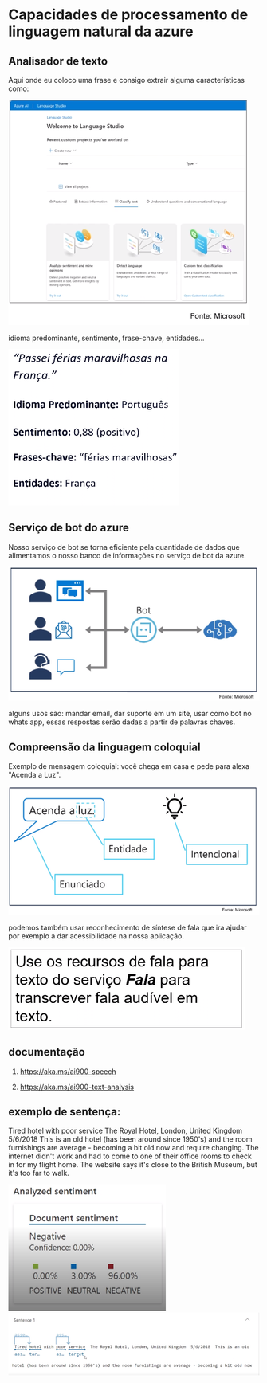 # Capacidades de processamento de linguagem natural da azure

## Analisador de texto

Aqui onde eu coloco uma frase e consigo extrair alguma características como:

![](./assets/analisador_de_texto.png)

idioma predominante, sentimento, frase-chave, entidades...

![](./assets/analisador_de_texto2.png)

## Serviço de bot do azure

Nosso serviço de bot se torna eficiente pela quantidade de dados que alimentamos
o nosso banco de informações no serviço de bot da azure.

![](./assets/bot.png)

alguns usos são: mandar email, dar suporte em um site, usar como bot no whats app,
essas respostas serão dadas a partir de palavras chaves.

## Compreensão da linguagem coloquial

Exemplo de mensagem coloquial: você chega em casa e pede para alexa "Acenda
a Luz".

![](./assets/coloquial.png)

podemos também usar reconhecimento de síntese de fala que ira ajudar por exemplo
a dar acessibilidade na nossa aplicação.

![](./assets/reconhecimento.png)

## documentação

1. https://aka.ms/ai900-speech

2. https://aka.ms/ai900-text-analysis

## exemplo de sentença:

Tired hotel with poor service
The Royal Hotel, London, United Kingdom
5/6/2018
This is an old hotel (has been around since 1950's) and the room furnishings are
average - becoming a bit old now and require changing. The internet didn't work
and had to come to one of their office rooms to check in for my flight home.
The website says it's close to the British Museum, but it's too far to walk.

![](./inputs/analyse.png)
![](./inputs/sentence.png)
